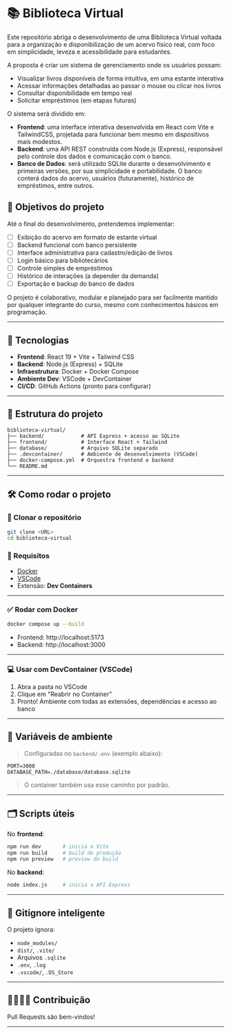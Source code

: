 # 📚 Biblioteca Virtual

Este repositório abriga o desenvolvimento de uma Biblioteca Virtual voltada para a organização e disponibilização de um acervo físico real, com foco em simplicidade, leveza e acessibilidade para estudantes.

A proposta é criar um sistema de gerenciamento onde os usuários possam:

- Visualizar livros disponíveis de forma intuitiva, em uma estante interativa
- Acessar informações detalhadas ao passar o mouse ou clicar nos livros
- Consultar disponibilidade em tempo real
- Solicitar empréstimos (em etapas futuras)

O sistema será dividido em:

- **Frontend**: uma interface interativa desenvolvida em React com Vite e TailwindCSS, projetada para funcionar bem mesmo em dispositivos mais modestos.
- **Backend**: uma API REST construída com Node.js (Express), responsável pelo controle dos dados e comunicação com o banco.
- **Banco de Dados**: será utilizado SQLite durante o desenvolvimento e primeiras versões, por sua simplicidade e portabilidade. O banco conterá dados do acervo, usuários (futuramente), histórico de empréstimos, entre outros.

## 🎯 Objetivos do projeto

Até o final do desenvolvimento, pretendemos implementar:

- [ ] Exibição do acervo em formato de estante virtual
- [ ] Backend funcional com banco persistente
- [ ] Interface administrativa para cadastro/edição de livros
- [ ] Login básico para bibliotecários
- [ ] Controle simples de empréstimos
- [ ] Histórico de interações (a depender da demanda)
- [ ] Exportação e backup do banco de dados

O projeto é colaborativo, modular e planejado para ser facilmente mantido por qualquer integrante do curso, mesmo com conhecimentos básicos em programação.

---
## 🚀 Tecnologias

- **Frontend**: React 19 + Vite + Tailwind CSS
- **Backend**: Node.js (Express) + SQLite
- **Infraestrutura**: Docker + Docker Compose
- **Ambiente Dev**: VSCode + DevContainer
- **CI/CD**: GitHub Actions (pronto para configurar)

---

## 🧠 Estrutura do projeto

```
biblioteca-virtual/
├── backend/            # API Express + acesso ao SQLite
├── frontend/           # Interface React + Tailwind
├── database/           # Arquivo SQLite separado
├── .devcontainer/      # Ambiente de desenvolvimento (VSCode)
├── docker-compose.yml  # Orquestra frontend e backend
└── README.md
```

---

## 🛠️ Como rodar o projeto

### 🔁 Clonar o repositório

```bash
git clone <URL>
cd biblioteca-virtual
```

### 🐳 Requisitos

- [Docker](https://www.docker.com/)
- [VSCode](https://code.visualstudio.com/)
- Extensão: **Dev Containers**

---

### ✅ Rodar com Docker

```bash
docker compose up --build
```

- Frontend: http://localhost:5173  
- Backend: http://localhost:3000

---

### 💻 Usar com DevContainer (VSCode)

1. Abra a pasta no VSCode
2. Clique em "Reabrir no Container"
3. Pronto! Ambiente com todas as extensões, dependências e acesso ao banco

---

## 🔐 Variáveis de ambiente

> Configuradas no `backend/.env` (exemplo abaixo):

```env
PORT=3000
DATABASE_PATH=./database/database.sqlite
```

> O container também usa esse caminho por padrão.

---

## 🗂️ Scripts úteis

No **frontend**:

```bash
npm run dev       # inicia o Vite
npm run build     # build de produção
npm run preview   # preview do build
```

No **backend**:

```bash
node index.js     # inicia a API Express
```

---

## 🧹 Gitignore inteligente

O projeto ignora:

- `node_modules/`
- `dist/`, `.vite/`
- Arquivos `.sqlite`
- `.env`, `.log`
- `.vscode/`, `.DS_Store`

---

## 👨‍👩‍👧‍👦 Contribuição

Pull Requests são bem-vindos!

---
